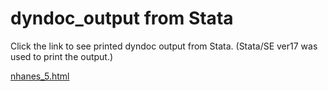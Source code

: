 # dyndoc_output from Stata

Click the link to see printed dyndoc output from Stata. 
(Stata/SE ver17 was used to print the output.)

 [nhanes_5.html](nhanes_5.html)
 
